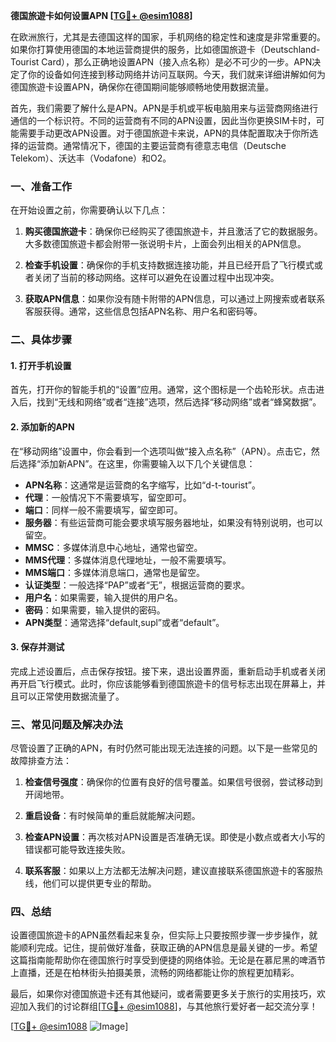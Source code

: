 **德国旅遊卡如何设置APN [[TG💪+ @esim1088](https://t.me/s/esim1088)]**

在欧洲旅行，尤其是去德国这样的国家，手机网络的稳定性和速度是非常重要的。如果你打算使用德国的本地运营商提供的服务，比如德国旅遊卡（Deutschland-Tourist Card），那么正确地设置APN（接入点名称）是必不可少的一步。APN决定了你的设备如何连接到移动网络并访问互联网。今天，我们就来详细讲解如何为德国旅遊卡设置APN，确保你在德国期间能够顺畅地使用数据流量。

首先，我们需要了解什么是APN。APN是手机或平板电脑用来与运营商网络进行通信的一个标识符。不同的运营商有不同的APN设置，因此当你更换SIM卡时，可能需要手动更改APN设置。对于德国旅遊卡来说，APN的具体配置取决于你所选择的运营商。通常情况下，德国的主要运营商有德意志电信（Deutsche Telekom）、沃达丰（Vodafone）和O2。

### 一、准备工作

在开始设置之前，你需要确认以下几点：

1. **购买德国旅遊卡**：确保你已经购买了德国旅遊卡，并且激活了它的数据服务。大多数德国旅遊卡都会附带一张说明卡片，上面会列出相关的APN信息。
   
2. **检查手机设置**：确保你的手机支持数据连接功能，并且已经开启了飞行模式或者关闭了当前的移动网络。这样可以避免在设置过程中出现冲突。

3. **获取APN信息**：如果你没有随卡附带的APN信息，可以通过上网搜索或者联系客服获得。通常，这些信息包括APN名称、用户名和密码等。

### 二、具体步骤

#### 1. 打开手机设置

首先，打开你的智能手机的“设置”应用。通常，这个图标是一个齿轮形状。点击进入后，找到“无线和网络”或者“连接”选项，然后选择“移动网络”或者“蜂窝数据”。

#### 2. 添加新的APN

在“移动网络”设置中，你会看到一个选项叫做“接入点名称”（APN）。点击它，然后选择“添加新APN”。在这里，你需要输入以下几个关键信息：

- **APN名称**：这通常是运营商的名字缩写，比如“d-t-tourist”。
- **代理**：一般情况下不需要填写，留空即可。
- **端口**：同样一般不需要填写，留空即可。
- **服务器**：有些运营商可能会要求填写服务器地址，如果没有特别说明，也可以留空。
- **MMSC**：多媒体消息中心地址，通常也留空。
- **MMS代理**：多媒体消息代理地址，一般不需要填写。
- **MMS端口**：多媒体消息端口，通常也是留空。
- **认证类型**：一般选择“PAP”或者“无”，根据运营商的要求。
- **用户名**：如果需要，输入提供的用户名。
- **密码**：如果需要，输入提供的密码。
- **APN类型**：通常选择“default,supl”或者“default”。

#### 3. 保存并测试

完成上述设置后，点击保存按钮。接下来，退出设置界面，重新启动手机或者关闭再开启飞行模式。此时，你应该能够看到德国旅遊卡的信号标志出现在屏幕上，并且可以正常使用数据流量了。

### 三、常见问题及解决办法

尽管设置了正确的APN，有时仍然可能出现无法连接的问题。以下是一些常见的故障排查方法：

1. **检查信号强度**：确保你的位置有良好的信号覆盖。如果信号很弱，尝试移动到开阔地带。

2. **重启设备**：有时候简单的重启就能解决问题。

3. **检查APN设置**：再次核对APN设置是否准确无误。即使是小数点或者大小写的错误都可能导致连接失败。

4. **联系客服**：如果以上方法都无法解决问题，建议直接联系德国旅遊卡的客服热线，他们可以提供更专业的帮助。

### 四、总结

设置德国旅遊卡的APN虽然看起来复杂，但实际上只要按照步骤一步步操作，就能顺利完成。记住，提前做好准备，获取正确的APN信息是最关键的一步。希望这篇指南能帮助你在德国旅行时享受到便捷的网络体验。无论是在慕尼黑的啤酒节上直播，还是在柏林街头拍摄美景，流畅的网络都能让你的旅程更加精彩。

最后，如果你对德国旅遊卡还有其他疑问，或者需要更多关于旅行的实用技巧，欢迎加入我们的讨论群组[[TG💪+ @esim1088](https://t.me/s/esim1088)]，与其他旅行爱好者一起交流分享！

[[TG💪+ @esim1088](https://t.me/s/esim1088) ![Image](https://i.postimg.cc/4NQfJmqS/Snipaste-2025-05-13-00-14-12.png)]